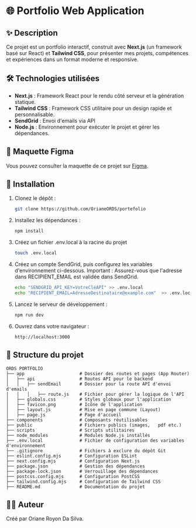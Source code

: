 # 🌐 Portfolio Web Application

## ✨ Description

Ce projet est un portfolio interactif, construit avec **Next.js** (un framework basé sur React) et **Tailwind CSS**, pour présenter mes projets, compétences et expériences dans un format moderne et responsive.

## 🛠️ Technologies utilisées

- **Next.js** : Framework React pour le rendu côté serveur et la génération statique.
- **Tailwind CSS** : Framework CSS utilitaire pour un design rapide et personnalisable.
- **SendGrid** : Envoi d'emails via API
- **Node.js** : Environnement pour exécuter le projet et gérer les dépendances.

## 🎨 Maquette Figma
Vous pouvez consulter la maquette de ce projet sur [Figma](https://www.figma.com/design/pIf33bgQVmbeFaaHlsfN9b/ORDS-WEB-DEV?node-id=0-1&p=f&m=dev).

## 🚀 Installation

1. Clonez le dépôt :
   ```bash
   git clone https://github.com/OrianeORDS/portefolio
   ```

2. Installez les dépendances :
   ```bash
   npm install
   ```

3. Créez un fichier .env.local à la racine du projet
   ```bash
   touch .env.local
   ```

4. Créez un compte SendGrid, puis configurez les variables d'environnement ci-dessous. 
 Important : Assurez-vous que l'adresse dans RECIPIENT_EMAIL est validée dans SendGrid.
   ```bash
   echo "SENDGRID_API_KEY=VotreCléAPI" >> .env.local
   echo "RECIPIENT_EMAIL=AdresseDestinataire@example.com"  >> .env.local
   ```

5. Lancez le serveur de développement :
   ```bash
   npm run dev
   ```

6. Ouvrez dans votre navigateur :
   ```
   http://localhost:3000
   ```

## 📂 Structure du projet

```
ORDS PORTFOLIO
├── app                     # Dossier des routes et pages (App Router)
│   ├── api                 # Routes API pour le backend
│   │   ├── sendEmail       # Dossier pour la route API d'envoi d'emails
│   │   │   ├── route.js    # Fichier pour gérer la logique de l'API
│   ├── globals.css         # Styles globaux pour l'application
│   ├── favicon.png         # Icône de l'application
│   ├── layout.js           # Mise en page commune (Layout)
│   ├── page.js             # Page d'accueil
├── components              # Composants réutilisables
├── public                  # Fichiers publics (images,   pdf etc.)
├── scripts                 # Scripts utilitaires
├── node_modules            # Modules Node.js installés
├── .env.local              # Fichier de configuration des variables d'environnement
├── .gitignore              # Fichiers à exclure du dépôt Git
├── eslint.config.mjs       # Configuration ESLint
├── next.config.mjs         # Configuration Next.js
├── package.json            # Gestion des dépendances
├── package-lock.json       # Verrouillage des dépendances
├── postcss.config.mjs      # Configuration PostCSS
├── tailwind.config.mjs     # Configuration de Tailwind CSS
├── README.md               # Documentation du projet

```

## 👩‍💻 Auteur

Créé par Oriane Royon Da Silva. 

